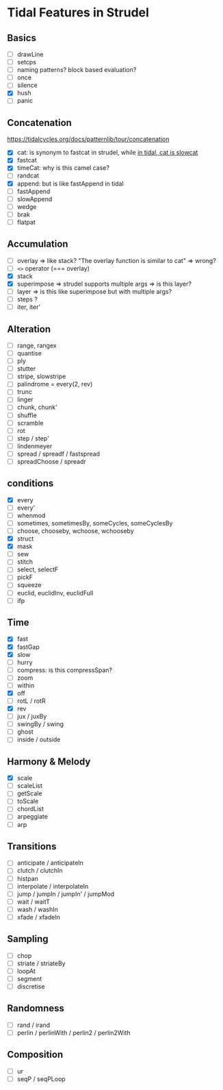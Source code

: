 # Tidal Features in Strudel

## Basics

- [ ] drawLine
- [ ] setcps
- [ ] naming patterns? block based evaluation?
- [ ] once
- [ ] silence
- [x] hush
- [ ] panic

## Concatenation

https://tidalcycles.org/docs/patternlib/tour/concatenation

- [x] cat: is synonym to fastcat in strudel, while [in tidal, cat is slowcat](https://tidalcycles.org/docs/patternlib/tour/concatenation#cat)
- [x] fastcat
- [x] timeCat: why is this camel case?
- [ ] randcat
- [x] append: but is like fastAppend in tidal
- [ ] fastAppend
- [ ] slowAppend
- [ ] wedge
- [ ] brak
- [ ] flatpat

## Accumulation

- [ ] overlay => like stack? "The overlay function is similar to cat" => wrong?
- [ ] `<>` operator (=== overlay)
- [x] stack
- [x] superimpose => strudel supports multiple args => is this layer?
- [ ] layer => is this like superimpose but with multiple args?
- [ ] steps ?
- [ ] iter, iter'

## Alteration

- [ ] range, rangex
- [ ] quantise
- [ ] ply
- [ ] stutter
- [ ] stripe, slowstripe
- [ ] palindrome = every(2, rev)
- [ ] trunc
- [ ] linger
- [ ] chunk, chunk'
- [ ] shuffle
- [ ] scramble
- [ ] rot
- [ ] step / step'
- [ ] lindenmeyer
- [ ] spread / spreadf / fastspread
- [ ] spreadChoose / spreadr

## conditions

- [x] every
- [ ] every'
- [ ] whenmod
- [ ] sometimes, sometimesBy, someCycles, someCyclesBy
- [ ] choose, chooseby, wchoose, wchooseby
- [x] struct
- [x] mask
- [ ] sew
- [ ] stitch
- [ ] select, selectF
- [ ] pickF
- [ ] squeeze
- [ ] euclid, euclidInv, euclidFull
- [ ] ifp

## Time

- [x] fast
- [x] fastGap
- [x] slow
- [ ] hurry
- [ ] compress: is this compressSpan?
- [ ] zoom
- [ ] within
- [x] off
- [ ] rotL / rotR
- [x] rev
- [ ] jux / juxBy
- [ ] swingBy / swing
- [ ] ghost
- [ ] inside / outside

## Harmony & Melody

- [x] scale
- [ ] scaleList
- [ ] getScale
- [ ] toScale
- [ ] chordList
- [ ] arpeggiate
- [ ] arp

## Transitions

- [ ] anticipate / anticipateIn
- [ ] clutch / clutchIn
- [ ] histpan
- [ ] interpolate / interpolateIn
- [ ] jump / jumpIn / jumpIn' / jumpMod
- [ ] wait / waitT
- [ ] wash / washIn
- [ ] xfade / xfadeIn

## Sampling

- [ ] chop
- [ ] striate / striateBy
- [ ] loopAt
- [ ] segment
- [ ] discretise

## Randomness

- [ ] rand / irand
- [ ] perlin / perlinWith / perlin2 / perlin2With

## Composition

- [ ] ur
- [ ] seqP / seqPLoop
